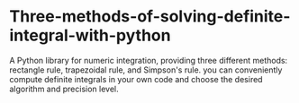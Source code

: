 # Three-methods-of-solving-definite-integral-with-python
A Python library for numeric integration, providing three different methods: rectangle rule, trapezoidal rule, and Simpson's rule.  you can conveniently compute definite integrals in your own code and choose the desired algorithm and precision level.
